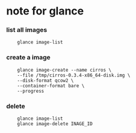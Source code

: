 # note for glance

### list all images
```
    glance image-list
```

### create a image
```
    glance image-create --name cirros \
    --file /tmp/cirros-0.3.4-x86_64-disk.img \
    --disk-format qcow2 \
    --container-format bare \
    --progress    
```

### delete
```
    glance image-list
    glance image-delete INAGE_ID
```